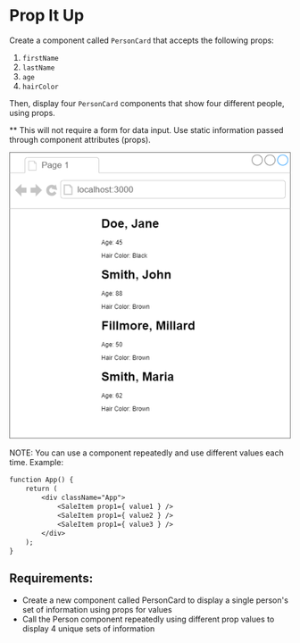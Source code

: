 # Prop It Up

Create a component called `PersonCard` that accepts the following props:

1. `firstName`
2. `lastName`
3. `age`
4. `hairColor`

Then, display four `PersonCard` components that show four different people, using props.

** This will not require a form for data input. Use static information passed through component attributes (props).

![Diagram](Diagram.png)



NOTE: You can use a component repeatedly and use different values each time. Example:
```
function App() {
    return (
        <div className="App">
            <SaleItem prop1={ value1 } />
            <SaleItem prop1={ value2 } />
            <SaleItem prop1={ value3 } />
        </div>
    );
}
```

## Requirements:
- Create a new component called PersonCard to display a single person's set of information using props for values
- Call the Person component repeatedly using different prop values to display 4 unique sets of information

